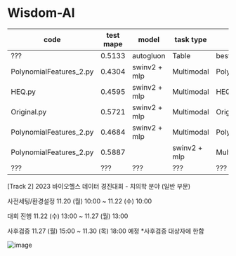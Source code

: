 # Wisdom-AI


|code|test mape|model|task type|hyperparameter|drop columns|Validation|
|---|---|---|---|---|---|---|
|???|0.5133|autogluon|Table|best_quality, num_stack: 3|filename, ID, date, weight, bmi|No|
|PolynomialFeatures_2.py|0.4304|swinv2 + mlp|Multimodal|PolynomialFeatures(degree=2)|ID, date, filename|Yes|
|HEQ.py|0.4595|swinv2 + mlp|Multimodal|HEQ|ID, date, filename|Yes|
|Original.py|0.5721|swinv2 + mlp|Multimodal|Original|ID, date, filename|Yes|
|PolynomialFeatures_2.py|0.4684|swinv2 + mlp|Multimodal|PolynomialFeatures(degree=2)|ID, date, filename|No|
|PolynomialFeatures_2.py|0.5887||swinv2 + mlp|Multimodal|PolynomialFeatures(degree=2) + onehoyencoding|ID, date, filename|No|
|???|???|???|???|???|???|???|


[Track 2] 2023 바이오헬스 데이터 경진대회 - 치의학 분야 (일반 부문)




사전세팅/환경설정
11.20 (월) 10:00 
~ 11.22 (수) 10:00

대회 진행
11.22 (수) 13:00 
~ 11.27 (월) 13:00

사후검증
11.27 (월) 15:00
~ 11.30 (목) 18:00 예정
*사후검증 대상자에 한함



![image](https://github.com/seok-AI/Wisdom-AI/assets/85815265/64a91b4b-b6c6-4590-9770-824d5de103de)
